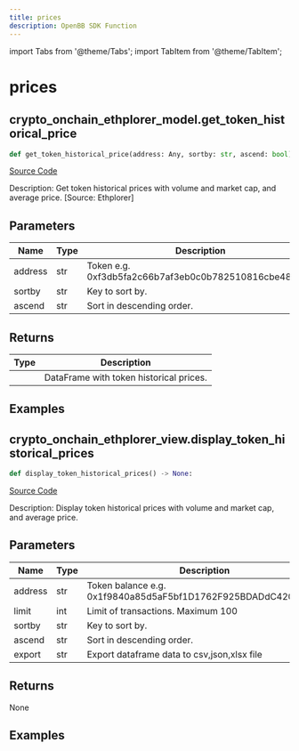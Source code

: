 ```yaml
---
title: prices
description: OpenBB SDK Function
---
```


import Tabs from '@theme/Tabs';
import TabItem from '@theme/TabItem';

# prices

<Tabs>
<TabItem value="model" label="Model" default>

## crypto_onchain_ethplorer_model.get_token_historical_price

```python title='openbb_terminal/cryptocurrency/onchain/ethplorer_model.py'
def get_token_historical_price(address: Any, sortby: str, ascend: bool) -> DataFrame:
```
[Source Code](https://github.com/OpenBB-finance/OpenBBTerminal/tree/main/openbb_terminal/cryptocurrency/onchain/ethplorer_model.py#L538)

Description: Get token historical prices with volume and market cap, and average price. [Source: Ethplorer]

## Parameters

| Name | Type | Description | Default | Optional |
| ---- | ---- | ----------- | ------- | -------- |
| address | str | Token e.g. 0xf3db5fa2c66b7af3eb0c0b782510816cbe4813b8 | None | False |
| sortby | str | Key to sort by. | None | False |
| ascend | str | Sort in descending order. | None | False |

## Returns

| Type | Description |
| ---- | ----------- |
|  | DataFrame with token historical prices. |

## Examples



</TabItem>
<TabItem value="view" label="View">

## crypto_onchain_ethplorer_view.display_token_historical_prices

```python title='openbb_terminal/decorators.py'
def display_token_historical_prices() -> None:
```
[Source Code](https://github.com/OpenBB-finance/OpenBBTerminal/tree/main/openbb_terminal/decorators.py#L334)

Description: Display token historical prices with volume and market cap, and average price.

## Parameters

| Name | Type | Description | Default | Optional |
| ---- | ---- | ----------- | ------- | -------- |
| address | str | Token balance e.g. 0x1f9840a85d5aF5bf1D1762F925BDADdC4201F984 | None | False |
| limit | int | Limit of transactions. Maximum 100 | None | False |
| sortby | str | Key to sort by. | None | False |
| ascend | str | Sort in descending order. | None | False |
| export | str | Export dataframe data to csv,json,xlsx file | None | False |

## Returns

None

## Examples



</TabItem>
</Tabs>